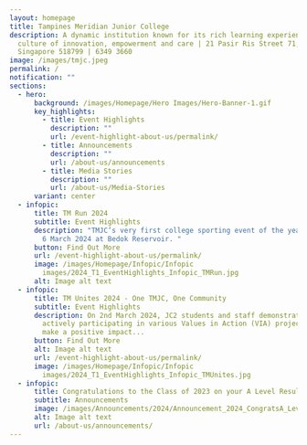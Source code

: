 ```yaml
---
layout: homepage
title: Tampines Meridian Junior College
description: A dynamic institution known for its rich learning experiences in a
  culture of innovation, empowerment and care | 21 Pasir Ris Street 71,
  Singapore 518799 | 6349 3660
image: /images/tmjc.jpeg
permalink: /
notification: ""
sections:
  - hero:
      background: /images/Homepage/Hero Images/Hero-Banner-1.gif
      key_highlights:
        - title: Event Highlights
          description: ""
          url: /event-highlight-about-us/permalink/
        - title: Announcements
          description: ""
          url: /about-us/announcements
        - title: Media Stories
          description: ""
          url: /about-us/Media-Stories
      variant: center
  - infopic:
      title: TM Run 2024
      subtitle: Event Highlights
      description: "TMJC’s very first college sporting event of the year took place on
        6 March 2024 at Bedok Reservoir. "
      button: Find Out More
      url: /event-highlight-about-us/permalink/
      image: /images/Homepage/Infopic/Infopic
        images/2024_T1_EventHighlights_Infopic_TMRun.jpg
      alt: Image alt text
  - infopic:
      title: TM Unites 2024 - One TMJC, One Community
      subtitle: Event Highlights
      description: On 2nd March 2024, JC2 students and staff demonstrated unity by
        actively participating in various Values in Action (VIA) projects to
        make a positive impact...
      button: Find Out More
      alt: Image alt text
      url: /event-highlight-about-us/permalink/
      image: /images/Homepage/Infopic/Infopic
        images/2024_T1_EventHighlights_Infopic_TMUnites.jpg
  - infopic:
      title: Congratulations to the Class of 2023 on your A Level Results
      subtitle: Announcements
      image: /images/Announcements/2024/Announcement_2024_CongratsA_LevelResults_2.jpg
      alt: Image alt text
      url: /about-us/announcements/
---
```

